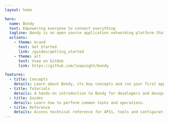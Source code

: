 ```yaml
---
layout: home

hero:
  name: Bondy
  text: Empowering everyone to connect everything
  tagline: Bondy is an open source application networking platform that connects all elements of a distributed application, from web and mobile apps to IoT devices and backend services, allowing everything to talk using one single, simple protocol.
  actions:
    - theme: brand
      text: Get Started
      link: /guides/getting_started
    - theme: alt
      text: View on GitHub
      link: https://github.com/leapsight/bondy

features:
  - title: Concepts
    details: Learn about Bondy, its key concepts and run your first application.
  - title: Tutorials
    details: A hands-on introduction to Bondy for developers and devops engineers.
  - title: Guides
    details: Learn how to perform common tasks and operations.
  - title: Reference
    details: Access technical reference for APIs, tools and configuration.
---
```

